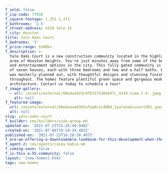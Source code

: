 ```yaml
---
f_sold: false
f_zip-code: 77018
f_square-footage: 1,351-1,371
f_bathrooms: '2.5'
f_street-address: 4310 Yale St
f_city: Houston
title: Yale Oaks Court
f_bedrooms: '3'
f_price-range: $300k+
f_description: >-
  Yale Oaks Court is a new construction community located in the highly coveted
  area of Houston Heights. You're just minutes away from some of the best dining
  and entertainment options in the city. This fully gated community is comprised
  of seven houses, each with three bedrooms and two and a half baths. Each house
  was masterly planned out, with thoughtful designs and stunning finishes all
  throughout. The homes feature plentiful green space and gorgeous modern
  architecture. Contact us today to schedule a tour!
f_image-gallery:
  - url: /assets/external/60e4aa923c9f6317530e697c_4310-view-2-4-.jpeg
    alt: null
f_featured-image:
  url: /assets/external/60e4aaa4d3b5afaa8c1c408d_1yaleoakscourt201.jpeg
  alt: null
slug: yale-oaks-court
f_builder: cms/builders/vida-group.md
updated-on: '2021-07-23T15:26:49.940Z'
created-on: '2021-07-06T19:10:34.483Z'
published-on: '2021-07-23T16:20:38.487Z'
f_are-we-offering-a-downloadable-lookbook-for-this-development-when-they-submit-their-contact-info: false
f_agent-2: cms/agents/casey-babin.md
f_coming-soon: false
f_is-this-a-55-community: false
layout: '[new-homes].html'
tags: new-homes
---
```



